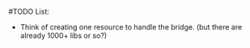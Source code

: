 #TODO List:
- Think of creating one resource to handle the bridge. (but there are already 1000+ libs or so?)